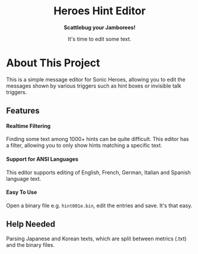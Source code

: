<div align="center">
	<h1>Heroes Hint Editor</h1>
	<strong>Scattlebug your Jamborees!</strong>
    <p>It's time to edit some text.</p>
</div>

# About This Project

This is a simple message editor for Sonic Heroes, allowing you to edit the messages shown by various triggers such as hint boxes or invisible talk triggers.

## Features

#### Realtime Filtering

Finding some text among 1000+ hints can be quite difficult.
This editor has a filter, allowing you to only show hints matching a specific text.

#### Support for ANSI Languages

This editor supports editing of English, French, German, Italian and Spanish language text.

#### Easy To Use

Open a binary file e.g. `hint001e.bin`, edit the entries and save. It's that easy.

## Help Needed
Parsing Japanese and Korean texts, which are split between metrics (.txt) and the binary files.
